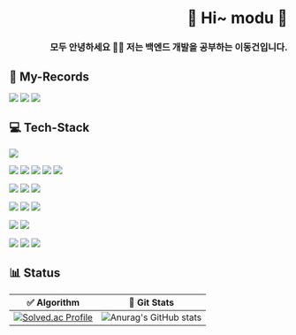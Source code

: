 <div align="right">

# 👋 Hi~ modu 👋
###  모두 안녕하세요 🙇‍♂️ 저는 백엔드 개발을 공부하는 이동건입니다.  



</div>  

## 📜 My-Records
<a href="https://transparent-mind-43e.notion.site/Himodu-f03395636bbc4b4da128ee8da1c55039?pvs=74"><img src="https://img.shields.io/badge/Notion-000000?style=for-the-badge&logo=Notion&logoColor=white"></a>
<a href="https://himodu-tech.tistory.com/"><img src="https://img.shields.io/badge/Tistory-000000?style=for-the-badge&logo=Tistory&logoColor=white"></a>
<a href="https://www.linkedin.com/in/%EB%8F%99%EA%B1%B4-%EC%9D%B4-946805304//"><img src="https://img.shields.io/badge/LinkedIn-000000?style=for-the-badge&logo=INSPIRE&logoColor=white"></a>
## 💻 Tech-Stack

<div>
 <img src="https://img.shields.io/badge/Python-3776AB?style=for-the-badge&logo=Python&logoColor=white"> 
</p>
<img src="https://img.shields.io/badge/JAVA-007396?style=for-the-badge&logo=java&logoColor=white">
 <img src="https://img.shields.io/badge/Spring-6DB33F?style=for-the-badge&logo=Spring&logoColor=white">
<img src="https://img.shields.io/badge/Spring Boot-6DB33F?style=for-the-badge&logo=Spring Boot&logoColor=white">
<img src="https://img.shields.io/badge/JPA-6DB33F?style=for-the-badge&logo=JPA&logoColor=white"> 
 <img src="https://img.shields.io/badge/JUnit5-25A162?style=for-the-badge&logo=JUnit5&logoColor=white"> 
</p>
<img src="https://img.shields.io/badge/TypeScript-3178C6?style=for-the-badge&logo=TypeScript&logoColor=white">
<img src="https://img.shields.io/badge/NestJS-E0234E?style=for-the-badge&logo=NestJS&logoColor=white">
<img src="https://img.shields.io/badge/Prisma-2D3748?style=for-the-badge&logo=Prisma&logoColor=white"> 
</p>
 <img src="https://img.shields.io/badge/mysql-4479A1?style=for-the-badge&logo=mysql&logoColor=white">
 <img src="https://img.shields.io/badge/Redis-FF4438?style=for-the-badge&logo=Redis&logoColor=white"> 
 <img src="https://img.shields.io/badge/MongoDB-47A248?style=for-the-badge&logo=MongoDB&logoColor=white"> 
</p>
   <img src="https://img.shields.io/badge/NGINX-009639?style=for-the-badge&logo=NGINX&logoColor=white">
  <img src="https://img.shields.io/badge/Apache Tomcat-F8DC75?style=for-the-badge&logo=Apache Tomcat&logoColor=black">
 </p>
   <img src="https://img.shields.io/badge/Docker-2496ED?style=for-the-badge&logo=Docker&logoColor=white">
 <img src="https://img.shields.io/badge/Amazon Route 53-8C4FFF?style=for-the-badge&logo=Amazon Route 53&logoColor=white">
  <img src="https://img.shields.io/badge/GitHub Actions-2088FF?style=for-the-badge&logo=GitHub Actions&logoColor=white">

</div>


## :bar_chart: Status
| ✅ Algorithm    | 💾 Git Stats                                 |
| ---------- | ---------------------------------------------- |
| [![Solved.ac Profile](http://mazassumnida.wtf/api/v2/generate_badge?boj=himodu0828)](https://solved.ac/himodu0828/) | ![Anurag's GitHub stats](https://github-readme-stats.vercel.app/api?username=himodu&show_icons=true&theme=dark)               |


<!--
**himodu/himodu** is a ✨ _special_ ✨ repository because its `README.md` (this file) appears on your GitHub profile.

Here are some ideas to get you started:

- 🔭 I’m currently working on ...
- 🌱 I’m currently learning ...
- 👯 I’m looking to collaborate on ...
- 🤔 I’m looking for help with ...
- 💬 Ask me about ...
- 📫 How to reach me: ...
- 😄 Pronouns: ...
- ⚡ Fun fact: ...
-->

